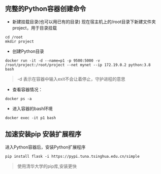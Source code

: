 ## 完整的Python容器创建命令
- 新建挂载目录(也可以用已有的目录)
现在宿主机上的/root目录下新建文件夹project，用于目录挂载
```shell
cd /root
mkdir project
```
- 创建Python目录
```shell
docker run -it -d --name=p1 -p 9500:5000 -v /root/project:/root/project --net mynet --ip 172.19.0.2 python:3.8 bash
```
> -d 表示在容器中输入exit不会让着停止，守护进程的意思

- 查看容器情况：
```shell
docker ps -a
```
- 进入容器的bash环境
```shell
docker exec -it p1 bash
```

## 加速安装pip 安装扩展程序
进入Python容器后，安装Python扩展程序
```shell
pip install flask -i https://pypi.tuna.tsinghua.edu.cn/simple
```
> 使用清华大学的pip库,安装更快